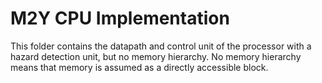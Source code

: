 # M2Y CPU Implementation
This folder contains the datapath and control unit of the processor with a hazard detection unit, but no memory hierarchy. No memory hierarchy means that memory is assumed as a directly accessible block.
